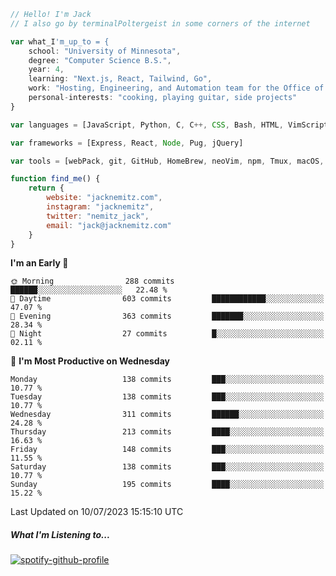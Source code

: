 ```javascript
// Hello! I'm Jack
// I also go by terminalPoltergeist in some corners of the internet

var what_I'm_up_to = {
    school: "University of Minnesota",
    degree: "Computer Science B.S.",
    year: 4,
    learning: "Next.js, React, Tailwind, Go",
    work: "Hosting, Engineering, and Automation team for the Office of Information Technology at UMN",
    personal-interests: "cooking, playing guitar, side projects"
}

var languages = [JavaScript, Python, C, C++, CSS, Bash, HTML, VimScript]

var frameworks = [Express, React, Node, Pug, jQuery]

var tools = [webPack, git, GitHub, HomeBrew, neoVim, npm, Tmux, macOS, Ubuntu, Docker, Nginx]

function find_me() {
    return {
        website: "jacknemitz.com",
        instagram: "jacknemitz",
        twitter: "nemitz_jack",
        email: "jack@jacknemitz.com"
    }
}
```

<!--START_SECTION:waka-->
**I'm an Early 🐤** 

```text
🌞 Morning                288 commits         ██████░░░░░░░░░░░░░░░░░░░   22.48 % 
🌆 Daytime                603 commits         ████████████░░░░░░░░░░░░░   47.07 % 
🌃 Evening                363 commits         ███████░░░░░░░░░░░░░░░░░░   28.34 % 
🌙 Night                  27 commits          █░░░░░░░░░░░░░░░░░░░░░░░░   02.11 % 
```
📅 **I'm Most Productive on Wednesday** 

```text
Monday                   138 commits         ███░░░░░░░░░░░░░░░░░░░░░░   10.77 % 
Tuesday                  138 commits         ███░░░░░░░░░░░░░░░░░░░░░░   10.77 % 
Wednesday                311 commits         ██████░░░░░░░░░░░░░░░░░░░   24.28 % 
Thursday                 213 commits         ████░░░░░░░░░░░░░░░░░░░░░   16.63 % 
Friday                   148 commits         ███░░░░░░░░░░░░░░░░░░░░░░   11.55 % 
Saturday                 138 commits         ███░░░░░░░░░░░░░░░░░░░░░░   10.77 % 
Sunday                   195 commits         ████░░░░░░░░░░░░░░░░░░░░░   15.22 % 
```



 Last Updated on 10/07/2023 15:15:10 UTC
<!--END_SECTION:waka-->

##### What I'm Listening to...

[![spotify-github-profile](https://spotify-github-profile.vercel.app/api/view?uid=jack.nemitz&cover_image=true&show_offline=true&bar_color=53b14f&bar_color_cover=false&background_color=121212FF)](https://spotify-github-profile.vercel.app/api/view?uid=jack.nemitz&redirect=true)

